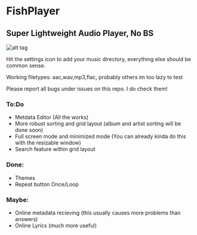 # FishPlayer

## Super Lightweight Audio Player, No BS

![alt tag](http://i.imgur.com/ZTMuZap.png)

Hit the settings icon to add your music directory, everything else should be common sense.

Working filetypes: aac,wav,mp3,flac, probably others im too lazy to test

Please report all bugs under issues on this repo. I do check them!

### To:Do
* Metdata Editor (All the works)
* More robust sorting and grid layout (album and artist sorting will be done soon)
* Full screen mode and minimized mode (You can already kinda do this with the resizable window)
* Search feature within grid layout

### Done:
* Themes
* Repeat button Once/Loop

### Maybe:

* Online metadata recieving (this usually causes more problems than answers)
* Online Lyrics (much more useful)
